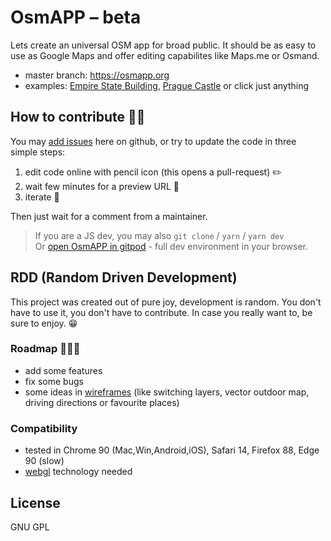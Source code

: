 # OsmAPP – beta

Lets create an universal OSM app for broad public. It should be as easy to use as Google Maps and offer editing capabilites like Maps.me or Osmand.

- master branch: https://osmapp.org
- examples: [Empire State Building](https://osmapp.org/way/34633854#17.00/40.7483/-73.9864), [Prague Castle](https://osmapp.org/relation/3312247#17.00/50.0900/14.4000) or click just anything

## How to contribute 🐱‍💻

You may [add issues](https://github.com/zbycz/osmapp/issues) here on github, or try to update the code in three simple steps:

1. edit code online with pencil icon (this opens a pull-request) ✏️
2. wait few minutes for a preview URL 💬
3. iterate 🔁

Then just wait for a comment from a maintainer.

> If you are a JS dev, you may also `git clone` / `yarn` / `yarn dev` \
> Or [open OsmAPP in gitpod](https://gitpod.io/#https://github.com/zbycz/osmapp) - full dev environment in your browser.

## RDD (Random Driven Development)

This project was created out of pure joy, development is random.
You don't have to use it, you don't have to contribute.
In case you really want to, be sure to enjoy. 😁

### Roadmap 🎲🎲🎲

- add some features
- fix some bugs
- some ideas in [wireframes](https://drive.google.com/open?id=0B7awz2fKhg6yQ0JqTjhJRFV5aEE)
  (like switching layers, vector outdoor map, driving directions or favourite places)

### Compatibility

- tested in Chrome 90 (Mac,Win,Android,iOS), Safari 14, Firefox 88, Edge 90 (slow)
- [webgl](https://caniuse.com/webgl) technology needed

## License

GNU GPL
